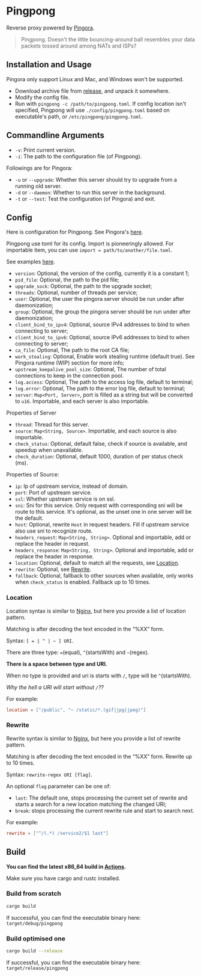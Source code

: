 # Pingpong

Reverse proxy powered by [Pingora](https://github.com/cloudflare/pingora).

> Pingpong. Doesn't the little bouncing-around ball resembles your data packets tossed around among NATs and ISPs?

## Installation and Usage

Pingora only support Linux and Mac, and Windows won't be supported.

- Download archive file from [release](https://github.com/cloudflare/pingora), and unpack it somewhere.
- Modify the config file.
- Run with `pingpong -c /path/to/pingpong.toml`. If config location isn't specified, Pingpong will use `./config/pingpong.toml` based on executable's path, or `/etc/pingpong/pingpong.toml`.

## Commandline Arguments

- `-v`: Print current version.
- `-i`: The path to the configuration file (of Pingpong).

Followings are for Pingora:

- `-u` or `--upgrade`: Whether this server should try to upgrade from a running old server.
- `-d` or `--daemon`: Whether to run this server in the background.
- `-t` or `--test`: Test the configuration (of Pingora) and exit.

## Config

Here is configuration for Pingpong. See Pingora's [here](https://github.com/cloudflare/pingora/blob/main/docs/user_guide/conf.md).

Pingpong use toml for its config. Import is pioneeringly allowed. For importable item, you can use `import = path/to/another/file.toml`.

See examples [here](https://github.com/Bluemangoo/Pingpong/tree/master/config).

- `version`: Optional, the version of the config, currently it is a constant 1;
- `pid_file`: Optional, the path to the pid file;
- `upgrade_sock`: Optional, the path to the upgrade socket;
- `threads`: Optional, number of threads per service;
- `user`: Optional, the user the pingora server should be run under after daemonization;
- `group`: Optional, the group the pingora server should be run under after daemonization;
- `client_bind_to_ipv4`: Optional, source IPv4 addresses to bind to when connecting to server;
- `client_bind_to_ipv6`: Optional, source IPv6 addresses to bind to when connecting to server;
- `ca_file`: Optional, The path to the root CA file;
- `work_stealing`: Optional, Enable work stealing runtime (default true). See Pingora runtime (WIP) section for more info;
- `upstream_keepalive_pool_size`: Optional, The number of total connections to keep in the connection pool.
- `log.access`: Optional, The path to the access log file, default to terminal;
- `log.error`: Optional, The path to the error log file, default to terminal;
- `server`: `Map<Port, Server>`, port is filled as a string but will be converted to `u16`. Importable, and each server is also importable.

Properties of Server

- `thread`: Thread for this server.
- `source`: `Map<String, Source>`. Importable, and each source is also importable.
- `check_status`: Optional, default false, check if source is available, and speedup when unavailable.
- `check_duration`: Optional, default 1000, duration of per status check (ms).

Properties of Source:

- `ip`: Ip of upstream service, instead of domain.
- `port`: Port of upstream service.
- `ssl`: Whether upstream service is on ssl.
- `sni`: Sni for this service. Only request with corresponding sni will be route to this service. It's optional, as the unset one in one server will be the default.
- `host`: Optional, rewrite `Host` in request headers. Fill if upstream service also use sni to recognize route.
- `headers_request`: `Map<String, String>`. Optional and importable, add or replace the header in request.
- `headers_response`: `Map<String, String>`. Optional and importable, add or replace the header in response.
- `location`: Optional, default to match all the requests, see [Location](#location).
- `rewrite`: Optional, see [Rewrite](#rewrite).
- `fallback`: Optional, fallback to other sources when available, only works when `check_status` is enabled. Fallback up to 10 times.

### Location

Location syntax is similar to [Nginx](https://nginx.org/r/location), but here you provide a list of location pattern.

Matching is after decoding the text encoded in the “%XX” form.

Syntax: `[ = | ^ | ~ ] URI`.

There are three type: `=`(equal), `^`(startsWith) and `~`(regex).

**There is a space between type and URI.**

When no type is provided and uri is starts with `/`, type will be `^`(startsWith).

*Why the hell a URI will start without `/`??*

For example:

```toml
location = ["/public", "~ /static/*.(gif|jpg|jpeg)"]
```

### Rewrite

Rewrite syntax is similar to [Nginx](https://nginx.org/r/rewrite), but here you provide a list of rewrite pattern.

Matching is after decoding the text encoded in the “%XX” form. Rewrite up to 10 times.

Syntax: `rewrite-regex URI [flag]`.

An optional `flag` parameter can be one of:
- `last`: The default one, stops processing the current set of rewrite and starts a search for a new location matching the changed URI;
- `break`: stops processing the current rewrite rule and start to search next.

For example:

```toml
rewrite = ["^/(.*) /service2/$1 last"]
```

## Build

**You can find the latest x86_64 build in [Actions](https://github.com/Bluemangoo/Pingpong/actions/workflows/build.yml).**

Make sure you have cargo and rustc installed.

### Build from scratch

```bash
cargo build
```

If successful, you can find the executable binary here: `target/debug/pingpong`

### Build optimised one

```bash
cargo build --release
```

If successful, you can find the executable binary here: `target/release/pingpong`

